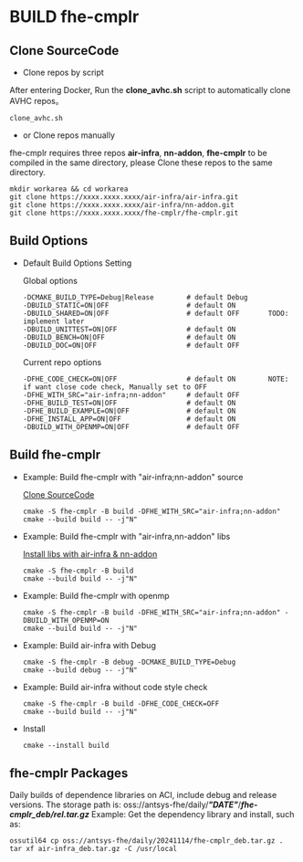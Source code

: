 # BUILD **fhe-cmplr**

## Clone SourceCode

- Clone repos by script

After entering Docker, Run the **clone_avhc.sh** script to automatically clone AVHC repos。
```
clone_avhc.sh
```

- or Clone repos manually

fhe-cmplr requires three repos **air-infra**, **nn-addon**, **fhe-cmplr** to be compiled in the same directory, please Clone these repos to the same directory.

```
mkdir workarea && cd workarea
git clone https://xxxx.xxxx.xxxx/air-infra/air-infra.git
git clone https://xxxx.xxxx.xxxx/air-infra/nn-addon.git
git clone https://xxxx.xxxx.xxxx/fhe-cmplr/fhe-cmplr.git
```

## Build Options
- Default Build Options Setting

    Global options
    ```
    -DCMAKE_BUILD_TYPE=Debug|Release        # default Debug
    -DBUILD_STATIC=ON|OFF                   # default ON
    -DBUILD_SHARED=ON|OFF                   # default OFF       TODO: implement later
    -DBUILD_UNITTEST=ON|OFF                 # default ON
    -DBUILD_BENCH=ON|OFF                    # default ON
    -DBUILD_DOC=ON|OFF                      # default OFF
    ```
    Current repo options
    ```
    -DFHE_CODE_CHECK=ON|OFF                 # default ON        NOTE: if want close code check, Manually set to OFF
    -DFHE_WITH_SRC="air-infra;nn-addon"     # default OFF
    -DFHE_BUILD_TEST=ON|OFF                 # default ON
    -DFHE_BUILD_EXAMPLE=ON|OFF              # default ON
    -DFHE_INSTALL_APP=ON|OFF                # default ON
    -DBUILD_WITH_OPENMP=ON|OFF              # default OFF
    ```

## Build **fhe-cmplr**

- Example: Build fhe-cmplr with "air-infra;nn-addon" source

    [Clone SourceCode](SETUP.md)

    ```
    cmake -S fhe-cmplr -B build -DFHE_WITH_SRC="air-infra;nn-addon"
    cmake --build build -- -j"N"
    ```

- Example: Build fhe-cmplr with "air-infra,nn-addon" libs

    [Install libs with air-infra & nn-addon](SETUP.md)

    ```
    cmake -S fhe-cmplr -B build
    cmake --build build -- -j"N"
    ```

- Example: Build fhe-cmplr with openmp
 
    ```
    cmake -S fhe-cmplr -B build -DFHE_WITH_SRC="air-infra;nn-addon" -DBUILD_WITH_OPENMP=ON
    cmake --build build -- -j"N"
    ```

- Example: Build air-infra with Debug

    ```
    cmake -S fhe-cmplr -B debug -DCMAKE_BUILD_TYPE=Debug
    cmake --build debug -- -j"N"
    ```

- Example: Build air-infra without code style check

    ```
    cmake -S fhe-cmplr -B build -DFHE_CODE_CHECK=OFF
    cmake --build build -- -j"N"
    ```

- Install

    ```
    cmake --install build
    ```

## **fhe-cmplr** Packages

Daily builds of dependence libraries on ACI, include debug and release versions.
The storage path is: oss://antsys-fhe/daily/***"DATE"***/***fhe-cmplr_deb/rel.tar.gz***
Example: Get the dependency library and install, such as:

```
ossutil64 cp oss://antsys-fhe/daily/20241114/fhe-cmplr_deb.tar.gz .
tar xf air-infra_deb.tar.gz -C /usr/local
```
